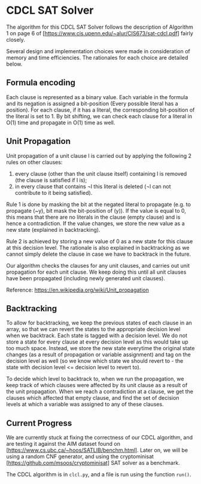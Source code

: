 # CDCL SAT Solver

The algorithm for this CDCL SAT Solver follows the description of Algorithm 1 on page 6 of [https://www.cis.upenn.edu/~alur/CIS673/sat-cdcl.pdf] fairly closely. 

Several design and implementation choices were made in consideration of memory and time efficiencies. The rationales for each choice are detailed below.

## Formula encoding
Each clause is represented as a binary value. Each variable in the formula and its negation is assigned a bit-position (Every possible literal has a position). For each clause, if it has a literal, the corresponding bit-position of the literal is set to 1.
By bit shifting, we can check each clause for a literal in O(1) time and propagate in O(1) time as well.

## Unit Propagation
Unit propagation of a unit clause l is carried out by applying the following 2 rules on other clauses:

1. every clause (other than the unit clause itself) containing l is removed (the clause is satisfied if l is);
2. in every clause that contains ¬l this literal is deleted (¬l can not contribute to it being satisfied).

Rule 1 is done by masking the bit at the negated literal to propagate (e.g. to propagate (~y), bit mask the bit-position of (y)). If the value is equal to 0, this means that there are no literals in the clause (empty clause) and is hence a contradiction. If the value changes, we store the new value as a new state (explained in backtracking).

Rule 2 is achieved by storing a new value of 0 as a new state for this clause at this decision level. The rationale is also explained in backtracking as we cannot simply delete the clause in case we have to backtrack in the future.

Our algorithm checks the clauses for any unit clauses, and carries out unit propagation for each unit clause. We keep doing this until all unit clauses have been propagated (including newly generated unit clauses).

Reference: https://en.wikipedia.org/wiki/Unit_propagation

## Backtracking 
To allow for backtracking, we keep the previous states of each clause in an array, so that we can revert the states to the appropriate decision level when we backtrack. Each state is tagged with a decision level. We do not store a state for every clause at every decision level as this would take up too much space. Instead, we store the new state everytime the original state changes (as a result of propagation or variable assignment) and tag on the decision level as well (so we know which state we should revert to - the state with decision level <= decision level to revert to).

To decide which level to backtrack to, when we run the propagation, we keep track of which clauses were affected by its unit clause as a result of the unit propagation. When we reach a contradiction at a clause, we get the clauses which affected that empty clause, and find the set of decision levels at which a variable was assigned to any of these clauses.

## Current Progress
We are currently stuck at fixing the correctness of our CDCL algorithm, and are testing it against the AIM dataset found on [https://www.cs.ubc.ca/~hoos/SATLIB/benchm.html]. Later on, we will be using a random CNF generator, and using the cryptominisat [https://github.com/msoos/cryptominisat] SAT solver as a benchmark.

The CDCL algorithm is in `clcl.py`, and a file is run using the function `run()`.
